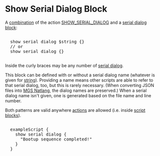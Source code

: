 # Show Serial Dialog Block

A [combination](mgs/combination_block) of the action [SHOW_SERIAL_DIALOG](actions/SHOW_SERIAL_DIALOG) and a [serial dialog block](mgs/serial_dialog_block):

<pre class="HyperMD-codeblock mgs">

  <span class="verb">show</span> <span class="identifier">serial dialog</span> <span class="variable-constant">$string</span> <span class="bracket">{</span><span class="bracket">}</span>
  <span class="comment">// or</span>
  <span class="verb">show</span> <span class="identifier">serial dialog</span> <span class="bracket">{</span><span class="bracket">}</span>

</pre>

Inside the curly braces may be any number of [serial dialog](mgs/serial_dialogs_mgs).

This block can be defined with or without a serial dialog name (whatever is given for [string](mgs/variables/string)). Providing a name means other scripts are able to refer to that serial dialog, too, but this is rarely necessary. (When converting JSON files into [MGS Natlang](mgs/mgs_natlang), the dialog names are preserved.) When a serial dialog name isn't given, one is generated based on the file name and line number.

Both patterns are valid anywhere [actions](actions) are allowed (i.e. inside [script blocks](mgs/script_block)).

<pre class="HyperMD-codeblock mgs">

  <span class="script">exampleScript</span> <span class="bracket">{</span>
    <span class="verb">show</span> <span class="identifier">serial dialog</span> <span class="bracket">{</span>
      <span class="string">"Bootup sequence completed!"</span>
    <span class="bracket">}</span>
  <span class="bracket">}</span>

</pre>
